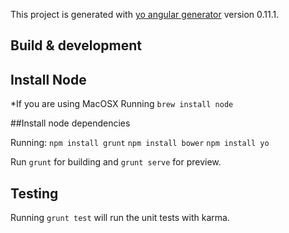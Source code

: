 This project is generated with [yo angular generator](https://github.com/yeoman/generator-angular)
version 0.11.1.

## Build & development

## Install Node

*If you are using MacOSX
Running `brew install node`

##Install node dependencies

Running:
`npm install grunt`
`npm install bower`
`npm install yo`

Run `grunt` for building and `grunt serve` for preview.

## Testing

Running `grunt test` will run the unit tests with karma.
